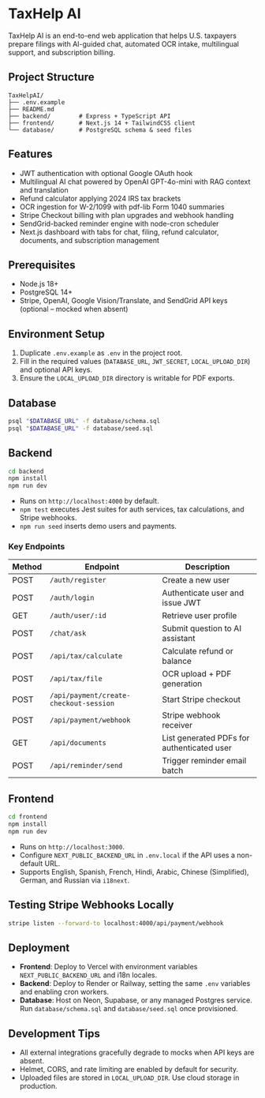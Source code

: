 # TaxHelp AI

TaxHelp AI is an end-to-end web application that helps U.S. taxpayers prepare filings with AI-guided chat, automated OCR intake, multilingual support, and subscription billing.

## Project Structure

```
TaxHelpAI/
├── .env.example
├── README.md
├── backend/        # Express + TypeScript API
├── frontend/       # Next.js 14 + TailwindCSS client
└── database/       # PostgreSQL schema & seed files
```

## Features

- JWT authentication with optional Google OAuth hook
- Multilingual AI chat powered by OpenAI GPT-4o-mini with RAG context and translation
- Refund calculator applying 2024 IRS tax brackets
- OCR ingestion for W-2/1099 with pdf-lib Form 1040 summaries
- Stripe Checkout billing with plan upgrades and webhook handling
- SendGrid-backed reminder engine with node-cron scheduler
- Next.js dashboard with tabs for chat, filing, refund calculator, documents, and subscription management

## Prerequisites

- Node.js 18+
- PostgreSQL 14+
- Stripe, OpenAI, Google Vision/Translate, and SendGrid API keys (optional – mocked when absent)

## Environment Setup

1. Duplicate `.env.example` as `.env` in the project root.
2. Fill in the required values (`DATABASE_URL`, `JWT_SECRET`, `LOCAL_UPLOAD_DIR`) and optional API keys.
3. Ensure the `LOCAL_UPLOAD_DIR` directory is writable for PDF exports.

## Database

```bash
psql "$DATABASE_URL" -f database/schema.sql
psql "$DATABASE_URL" -f database/seed.sql
```

## Backend

```bash
cd backend
npm install
npm run dev
```

- Runs on `http://localhost:4000` by default.
- `npm test` executes Jest suites for auth services, tax calculations, and Stripe webhooks.
- `npm run seed` inserts demo users and payments.

### Key Endpoints

| Method | Endpoint | Description |
| ------ | -------- | ----------- |
| POST | `/auth/register` | Create a new user |
| POST | `/auth/login` | Authenticate user and issue JWT |
| GET | `/auth/user/:id` | Retrieve user profile |
| POST | `/chat/ask` | Submit question to AI assistant |
| POST | `/api/tax/calculate` | Calculate refund or balance |
| POST | `/api/tax/file` | OCR upload + PDF generation |
| POST | `/api/payment/create-checkout-session` | Start Stripe checkout |
| POST | `/api/payment/webhook` | Stripe webhook receiver |
| GET | `/api/documents` | List generated PDFs for authenticated user |
| POST | `/api/reminder/send` | Trigger reminder email batch |

## Frontend

```bash
cd frontend
npm install
npm run dev
```

- Runs on `http://localhost:3000`.
- Configure `NEXT_PUBLIC_BACKEND_URL` in `.env.local` if the API uses a non-default URL.
- Supports English, Spanish, French, Hindi, Arabic, Chinese (Simplified), German, and Russian via `i18next`.

## Testing Stripe Webhooks Locally

```bash
stripe listen --forward-to localhost:4000/api/payment/webhook
```

## Deployment

- **Frontend**: Deploy to Vercel with environment variables `NEXT_PUBLIC_BACKEND_URL` and i18n locales.
- **Backend**: Deploy to Render or Railway, setting the same `.env` variables and enabling cron workers.
- **Database**: Host on Neon, Supabase, or any managed Postgres service. Run `database/schema.sql` and `database/seed.sql` once provisioned.

## Development Tips

- All external integrations gracefully degrade to mocks when API keys are absent.
- Helmet, CORS, and rate limiting are enabled by default for security.
- Uploaded files are stored in `LOCAL_UPLOAD_DIR`. Use cloud storage in production.

